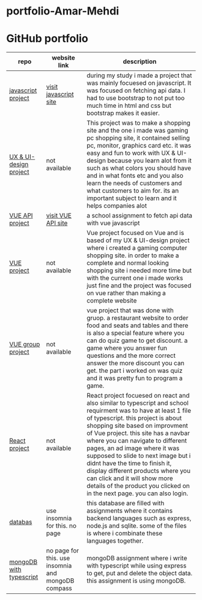 # portfolio-Amar-Mehdi





# GitHub portfolio




| repo        |  website link  | description |
| ------------- |-------------| -------------| 
|   [javascript project](https://github.com/amariths/javascript-project)    |   [visit javascript site](https://amariths.github.io/javascript-project/)    | during my study i made a project that was mainly focuesed on javascript. It was focused on fetching api data. I had to use bootstrap to not put too much time in html and css but bootstrap makes it easier. |
| [UX & UI-design project](https://github.com/amariths/UX-UI-projekt)     | not available |  This project was to make a shopping site and the one i made was gaming pc shopping site, it contained selling pc, monitor, graphics card etc. it was easy and fun to work with UX & UI-design because you learn alot from it such as what colors you should have and in what fonts etc and you also learn the needs of customers and what customers to aim for. its an important subject to learn and it helps companies alot |
| [VUE API project](https://github.com/amariths/VUE-API-cities) |   [visit VUE API site](https://amariths.github.io/VUE-API-cities/)    |  a school assignment to fetch api data with vue javascript  |
| [VUE project](https://github.com/amariths/Vue-project) | not available      |   Vue project focused on Vue and is based of my UX & UI-design project where i created a gaming computer shopping site. in order to make a complete and normal looking shopping site i needed more time but with the current one i made works just fine and the project was focused on vue rather than making a complete website |
| [VUE group project](https://github.com/amariths/vue-grupp-project) | not available     |   vue project that was done with gruop. a restaurant website to order food and seats and tables and there is also a special feature where you can do quiz game to get discount. a game where you answer fun questions and the more correct answer the more discount you can get. the part i worked on was quiz and it was pretty fun to program a game.  |
| [React project](https://github.com/amariths/React-project) | not available    |  React project focuesed on react and also similar to typescript and school requirment was to have at least 1 file of typescript. this project is about shopping site based on improvment of Vue project. this site has a navbar where you can navigate to different pages, an ad image where it was supposed to slide to next image but i didnt have the time to finish it, display different products where you can click and it will show more details of the product you clicked on in the next page. you can also login. |
| [databas](https://github.com/amariths/databas) | use insomnia for this. no page | this database are filled with assignments where it contains backend languages such as express, node.js and sqlite. some of the files is where i combinate these languages together.|
| [mongoDB with typescript](https://github.com/amariths/mongoDB-with-typescript) |no page for this. use insomnia and mongoDB compass | mongoDB assignment where i write with typescript while using express to get, put and delete the object data. this assignment is using mongoDB. | 
